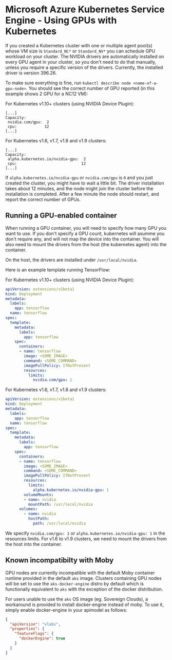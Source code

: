# Microsoft Azure Kubernetes Service Engine - Using GPUs with Kubernetes

If you created a Kubernetes cluster with one or multiple agent pool(s) whose VM size is `Standard_NC*` or `Standard_NV*` you can schedule GPU workload on your cluster.
The NVIDIA drivers are automatically installed on every GPU agent in your cluster, so you don't need to do that manually, unless you require a specific version of the drivers. Currently, the installed driver is version 396.26.

To make sure everything is fine, run `kubectl describe node <name-of-a-gpu-node>`. You should see the correct number of GPU reported (in this example shows 2 GPU for a NC12 VM):

For Kubernetes v1.10+ clusters (using NVIDIA Device Plugin):

```
[...]
Capacity:
 nvidia.com/gpu:  2
 cpu:            12
[...]
```

For Kubernetes v1.6, v1.7, v1.8 and v1.9 clusters:

```
[...]
Capacity:
 alpha.kubernetes.io/nvidia-gpu:  2
 cpu:                            12
[...]
```

If `alpha.kubernetes.io/nvidia-gpu` or `nvidia.com/gpu` is `0` and you just created the cluster, you might have to wait a little bit. The driver installation takes about 12 minutes, and the node might join the cluster before the installation is completed. After a few minute the node should restart, and report the correct number of GPUs.

## Running a GPU-enabled container

When running a GPU container, you will need to specify how many GPU you want to use. If you don't specify a GPU count, kubernetes will asumme you don't require any, and will not map the device into the container.
You will also need to mount the drivers from the host (the kubernetes agent) into the container.

On the host, the drivers are installed under `/usr/local/nvidia`.

Here is an example template running TensorFlow:

For Kubernetes v1.10+ clusters (using NVIDIA Device Plugin):

```yaml
apiVersion: extensions/v1beta1
kind: Deployment
metadata:
  labels:
    app: tensorflow
  name: tensorflow
spec:
  template:
    metadata:
      labels:
        app: tensorflow
    spec:
      containers:
      - name: tensorflow
        image: <SOME_IMAGE>
        command: <SOME_COMMAND>
        imagePullPolicy: IfNotPresent
        resources:
          limits:
            nvidia.com/gpu: 1
```

For Kubernetes v1.6, v1.7, v1.8 and v1.9 clusters:

```yaml
apiVersion: extensions/v1beta1
kind: Deployment
metadata:
  labels:
    app: tensorflow
  name: tensorflow
spec:
  template:
    metadata:
      labels:
        app: tensorflow
    spec:
      containers:
      - name: tensorflow
        image: <SOME_IMAGE>
        command: <SOME_COMMAND>
        imagePullPolicy: IfNotPresent
        resources:
          limits:
            alpha.kubernetes.io/nvidia-gpu: 1
        volumeMounts:
        - name: nvidia
          mountPath: /usr/local/nvidia
      volumes:
        - name: nvidia
          hostPath:
            path: /usr/local/nvidia
```

We specify `nvidia.com/gpu: 1` or `alpha.kubernetes.io/nvidia-gpu: 1` in the resources limits. For v1.6 to v1.9 clusters, we need to mount the drivers from the host into the container.

## Known incompatibilty with Moby

GPU nodes are currently incompatible with the default Moby container runtime provided in the default `aks` image. Clusters containing GPU nodes will be set to use the `aks-docker-engine` distro by default which is functionally equivalent to `aks` with the exception of the docker distribution.

For users unable to use the `aks` OS image (eg. Sovereign Clouds), a workaround is provided to install docker-engine instead of moby. To use it, simply enable docker-engine in your apimodel as follows:

```json
{
  "apiVersion": "vlabs",
  "properties": {
    "featureFlags": {
      "dockerEngine": true
    }
  }
}

```